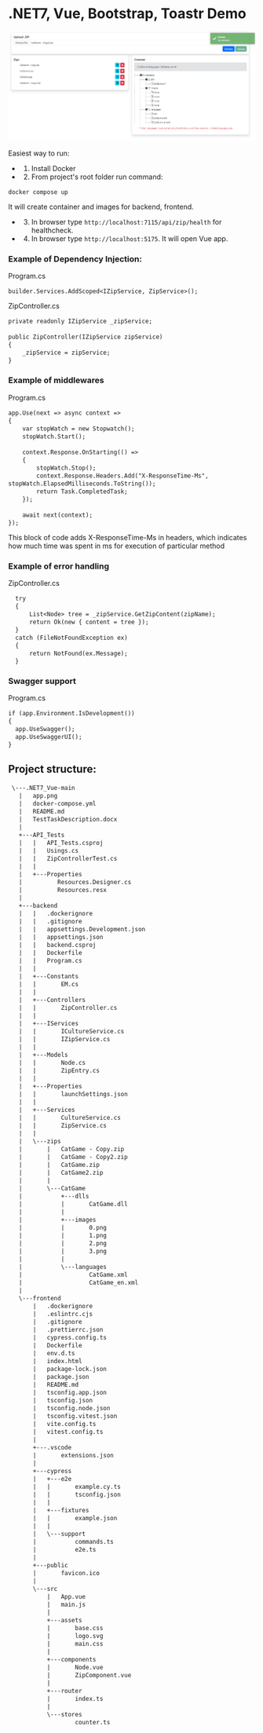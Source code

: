 # .NET7, Vue, Bootstrap, Toastr Demo

![app](app.png)

Easiest way to run:
 - 1. Install Docker
 - 2. From project's root folder run command:
 ```
 docker compose up
 ```
 It will create container and images for backend, frontend.
 - 3. In browser type ``` http://localhost:7115/api/zip/health ``` for healthcheck.
 - 4. In browser type ``` http://localhost:5175 ```. It will open Vue app.

### Example of Dependency Injection:
Program.cs
``` 
builder.Services.AddScoped<IZipService, ZipService>();
```
ZipController.cs 
```
private readonly IZipService _zipService;

public ZipController(IZipService zipService)
{
    _zipService = zipService;
}
```
 
### Example of middlewares
Program.cs
```
app.Use(next => async context =>
{
    var stopWatch = new Stopwatch();
    stopWatch.Start();

    context.Response.OnStarting(() =>
    {
        stopWatch.Stop();
        context.Response.Headers.Add("X-ResponseTime-Ms", stopWatch.ElapsedMilliseconds.ToString());
        return Task.CompletedTask;
    });

    await next(context);
});
```
This block of code adds X-ResponseTime-Ms in headers, which indicates how much time was spent in ms for execution of particular method

### Example of error handling
ZipController.cs
```
  try
  {
      List<Node> tree = _zipService.GetZipContent(zipName);
      return Ok(new { content = tree });
  }
  catch (FileNotFoundException ex)
  {
      return NotFound(ex.Message);
  }
  ```
  
  ### Swagger support
  Program.cs
  ```
  if (app.Environment.IsDevelopment())
  {
    app.UseSwagger();
    app.UseSwaggerUI();
  }
  ```
 
 ## Project structure:
 ```
  \---.NET7_Vue-main
    |   app.png
    |   docker-compose.yml
    |   README.md
    |   TestTaskDescription.docx
    |   
    +---API_Tests
    |   |   API_Tests.csproj
    |   |   Usings.cs
    |   |   ZipControllerTest.cs
    |   |                
    |   +---Properties
    |          Resources.Designer.cs
    |          Resources.resx
    |                         
    +---backend
    |   |   .dockerignore
    |   |   .gitignore
    |   |   appsettings.Development.json
    |   |   appsettings.json
    |   |   backend.csproj
    |   |   Dockerfile
    |   |   Program.cs
    |   |   
    |   +---Constants
    |   |       EM.cs
    |   |       
    |   +---Controllers
    |   |       ZipController.cs
    |   |       
    |   +---IServices
    |   |       ICultureService.cs
    |   |       IZipService.cs
    |   |       
    |   +---Models
    |   |       Node.cs
    |   |       ZipEntry.cs
    |   |       
    |   +---Properties
    |   |       launchSettings.json
    |   |       
    |   +---Services
    |   |       CultureService.cs
    |   |       ZipService.cs
    |   |       
    |   \---zips
    |       |   CatGame - Copy.zip
    |       |   CatGame - Copy2.zip
    |       |   CatGame.zip
    |       |   CatGame2.zip
    |       |   
    |       \---CatGame
    |           +---dlls
    |           |       CatGame.dll
    |           |       
    |           +---images
    |           |       0.png
    |           |       1.png
    |           |       2.png
    |           |       3.png
    |           |       
    |           \---languages
    |                   CatGame.xml
    |                   CatGame_en.xml
    |                   
    \---frontend
        |   .dockerignore
        |   .eslintrc.cjs
        |   .gitignore
        |   .prettierrc.json
        |   cypress.config.ts
        |   Dockerfile
        |   env.d.ts
        |   index.html
        |   package-lock.json
        |   package.json
        |   README.md
        |   tsconfig.app.json
        |   tsconfig.json
        |   tsconfig.node.json
        |   tsconfig.vitest.json
        |   vite.config.ts
        |   vitest.config.ts
        |   
        +---.vscode
        |       extensions.json
        |       
        +---cypress
        |   +---e2e
        |   |       example.cy.ts
        |   |       tsconfig.json
        |   |       
        |   +---fixtures
        |   |       example.json
        |   |       
        |   \---support
        |           commands.ts
        |           e2e.ts
        |           
        +---public
        |       favicon.ico
        |       
        \---src
            |   App.vue
            |   main.js
            |   
            +---assets
            |       base.css
            |       logo.svg
            |       main.css
            |       
            +---components
            |       Node.vue
            |       ZipComponent.vue
            |       
            +---router
            |       index.ts
            |       
            \---stores
                    counter.ts
                    
```
